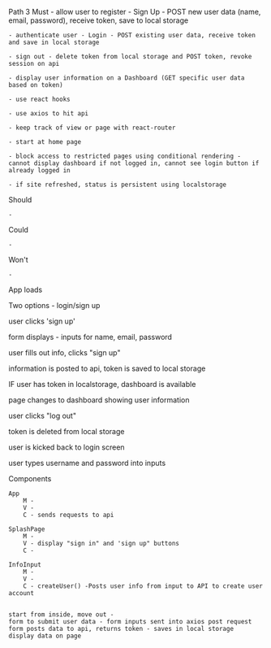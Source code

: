 <!-- Path 1

Must:
    - allow user to see all products listed on products page - sorted by type
    - allow user to see individual product pages when they click a product (either from products page or from cart)
    - allow user to add any number of items to cart
    - use hooks to manage state/lifecycle
    - pull item info from API
    - start at home page
    - block access to restricted pages 
    - have cart persist on refresh

Should:

Could: 

Won't: 
    - show cart if nothing is in it
    - allow user to remove items if nothing in cart


Page loads
Start on home splash page
click 'enter'
go to products page - list of all items as cards with button to add/change number of items to add to list - get information from api, place into necessary spots on ItemCard - do this for each
IF item clicked, go to individual page for it
IF 'add' clicked, add item to cart (local storage)
    cart page displays storage data as cards
    if 'delete' clicked, remove from cart/local storage


Components

    App
        M -
        V - 
        C - api call, pass to children
        Routing - 

    Home
        M - 
        V - simple splash page, navbar
        C - 
        R - One link to start, takes you to ProductsPage
    
    MyNavbar
        M - 
        V - menu of locations in app
        C - 
        R - links to Home, productsPage, Cart
    
    ProductsPage
        M - array of all items from api call
        V - display ItemCards, grouped by type
        C - 
        R - Link to cart
    
    ItemCard
        M - information passed from App api call
        V - display api info as card
        C - 
        R - Clicking item name/picture takes you to individual item page
    
    Cart
        M - array of items saved to cart, number of each added
        V - display cards of items saved to cart
        C - 
        R - 
 -->




Path 3
Must
    - allow user to register - Sign Up - POST new user data 
(name, email, password), receive token, save to local storage

    - authenticate user - Login - POST existing user data, receive token and save in local storage

    - sign out - delete token from local storage and POST token, revoke session on api

    - display user information on a Dashboard (GET specific user data based on token)

    - use react hooks

    - use axios to hit api

    - keep track of view or page with react-router

    - start at home page

    - block access to restricted pages using conditional rendering - cannot display dashboard if not logged in, cannot see login button if already logged in

    - if site refreshed, status is persistent using localstorage


Should

    - 

Could

    - 

Won't

    - 


App loads

Two options - login/sign up

user clicks 'sign up'

form displays - inputs for name, email, password

user fills out info, clicks "sign up"

information is posted to api, token is saved to local storage

IF user has token in localstorage, dashboard is available

page changes to dashboard showing user information

user clicks "log out"

token is deleted from local storage

user is kicked back to login screen

user types username and password into inputs




Components

    App
        M - 
        V - 
        C - sends requests to api

    SplashPage
        M - 
        V - display "sign in" and 'sign up" buttons
        C - 

    InfoInput
        M - 
        V - 
        C - createUser() -Posts user info from input to API to create user account

    
    start from inside, move out -
    form to submit user data - form inputs sent into axios post request
    form posts data to api, returns token - saves in local storage
    display data on page 
